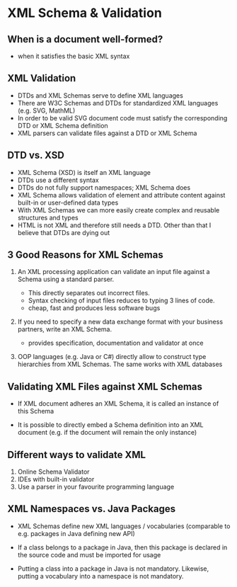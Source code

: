 # XML Schema & Validation



## When is a document well-formed?

* when it satisfies the basic XML syntax



## XML Validation

* DTDs and XML Schemas serve to define XML languages
* There are W3C Schemas and DTDs for standardized XML languages 
  (e.g. SVG, MathML)
* In order to be valid SVG document code must satisfy the corresponding DTD or XML Schema definition
* XML parsers can validate files against a DTD or XML Schema



## DTD vs. XSD

* XML Schema (XSD) is itself an XML language
* DTDs use a different syntax
* DTDs do not fully support namespaces; XML Schema does
* XML Schema allows validation of element and attribute content against built-in or user-defined data types
* With XML Schemas we can more easily create complex and reusable structures and types
* HTML is not XML and therefore still needs a DTD. Other than that I believe that DTDs are dying out



## 3 Good Reasons for XML Schemas

1. An XML processing application can validate an input file against a Schema using a standard parser. 
   * This directly separates out incorrect files. 
   * Syntax checking of input files reduces to typing 3 lines of code. 
   *  cheap, fast and produces less software bugs

2. If you need to specify a new data exchange format with your business partners, write an XML Schema. 
   * provides specification, documentation and validator at once

3. OOP languages (e.g. Java or C#) directly allow to construct type hierarchies from XML Schemas. The same works with XML databases



## Validating XML Files against XML Schemas

* If XML document adheres an XML Schema, it is called an instance of this Schema

* It is possible to directly embed a Schema definition into an XML document (e.g. if the document will remain the only instance)



## Different ways to validate XML

1. Online Schema Validator
2. IDEs with built-in validator
3. Use a parser in your favourite programming language



## XML Namespaces vs. Java Packages

* XML Schemas define new XML languages / vocabularies 
  (comparable to e.g. packages in Java defining new API)

* If a class belongs to a package in Java, then this package is declared in the source code and must be imported for usage
* Putting a class into a package in Java is not mandatory.
  Likewise, putting a vocabulary into a namespace is not mandatory.